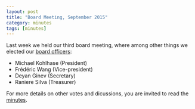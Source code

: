 ```yaml
---
layout: post
title: "Board Meeting, September 2015"
category: minutes
tags: [minutes]
---
```


Last week we held our third board meeting, where among other things we elected
our [board officers](/people/officers.html):

  * Michael Kohlhase (President)
  * Frédéric Wang (Vice-president)
  * Deyan Ginev (Secretary)
  * Raniere Silva (Treasurer)

For more details on other votes and dicussions, you are invited to read the
[minutes](/meetings/board-2015-09-18.html).

